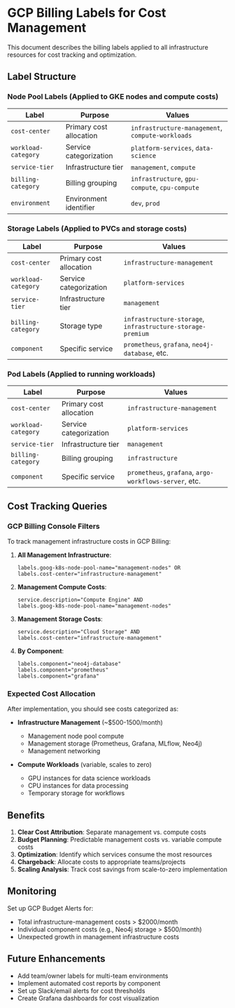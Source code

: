 # GCP Billing Labels for Cost Management

This document describes the billing labels applied to all infrastructure resources for cost tracking and optimization.

## Label Structure

### Node Pool Labels (Applied to GKE nodes and compute costs)

| Label | Purpose | Values |
|-------|---------|--------|
| `cost-center` | Primary cost allocation | `infrastructure-management`, `compute-workloads` |
| `workload-category` | Service categorization | `platform-services`, `data-science` |
| `service-tier` | Infrastructure tier | `management`, `compute` |
| `billing-category` | Billing grouping | `infrastructure`, `gpu-compute`, `cpu-compute` |
| `environment` | Environment identifier | `dev`, `prod` |

### Storage Labels (Applied to PVCs and storage costs)

| Label | Purpose | Values |
|-------|---------|--------|
| `cost-center` | Primary cost allocation | `infrastructure-management` |
| `workload-category` | Service categorization | `platform-services` |
| `service-tier` | Infrastructure tier | `management` |
| `billing-category` | Storage type | `infrastructure-storage`, `infrastructure-storage-premium` |
| `component` | Specific service | `prometheus`, `grafana`, `neo4j-database`, etc. |

### Pod Labels (Applied to running workloads)

| Label | Purpose | Values |
|-------|---------|--------|
| `cost-center` | Primary cost allocation | `infrastructure-management` |
| `workload-category` | Service categorization | `platform-services` |
| `service-tier` | Infrastructure tier | `management` |
| `billing-category` | Billing grouping | `infrastructure` |
| `component` | Specific service | `prometheus`, `grafana`, `argo-workflows-server`, etc. |

## Cost Tracking Queries

### GCP Billing Console Filters

To track management infrastructure costs in GCP Billing:

1. **All Management Infrastructure**:
   ```
   labels.goog-k8s-node-pool-name="management-nodes" OR
   labels.cost-center="infrastructure-management"
   ```

2. **Management Compute Costs**:
   ```
   service.description="Compute Engine" AND
   labels.goog-k8s-node-pool-name="management-nodes"
   ```

3. **Management Storage Costs**:
   ```
   service.description="Cloud Storage" AND
   labels.cost-center="infrastructure-management"
   ```

4. **By Component**:
   ```
   labels.component="neo4j-database"
   labels.component="prometheus"
   labels.component="grafana"
   ```

### Expected Cost Allocation

After implementation, you should see costs categorized as:

- **Infrastructure Management** (~$500-1500/month)
  - Management node pool compute
  - Management storage (Prometheus, Grafana, MLflow, Neo4j)
  - Management networking

- **Compute Workloads** (variable, scales to zero)
  - GPU instances for data science workloads
  - CPU instances for data processing
  - Temporary storage for workflows

## Benefits

1. **Clear Cost Attribution**: Separate management vs. compute costs
2. **Budget Planning**: Predictable management costs vs. variable compute costs
3. **Optimization**: Identify which services consume the most resources
4. **Chargeback**: Allocate costs to appropriate teams/projects
5. **Scaling Analysis**: Track cost savings from scale-to-zero implementation

## Monitoring

Set up GCP Budget Alerts for:
- Total infrastructure-management costs > $2000/month
- Individual component costs (e.g., Neo4j storage > $500/month)
- Unexpected growth in management infrastructure costs

## Future Enhancements

- Add team/owner labels for multi-team environments
- Implement automated cost reports by component
- Set up Slack/email alerts for cost thresholds
- Create Grafana dashboards for cost visualization
